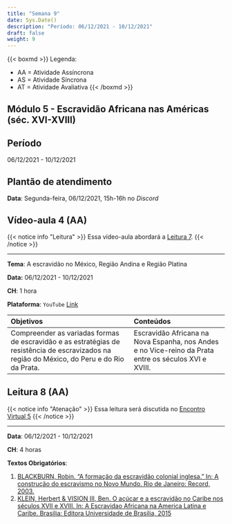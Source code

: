 ```yaml
---
title: "Semana 9"
date: Sys.Date()
description: "Período: 06/12/2021 - 10/12/2021"
draft: false
weight: 9
---
```


{{< boxmd >}}
Legenda: 
- AA = Atividade Assíncrona
- AS = Atividade Síncrona
- AT = Atividade Avaliativa
{{< /boxmd >}}

## Módulo 5 - Escravidão Africana nas Américas (séc. XVI-XVIII)

## Período

06/12/2021 - 10/12/2021

## Plantão de atendimento

**Data**: Segunda-feira, 06/12/2021, 15h-16h no *Discord*

## Vídeo-aula 4 (AA)

{{< notice info "Leitura" >}}
Essa vídeo-aula abordará a [Leitura 7](https://cclhm0057.netlify.app/semanal/sem8/#leitura-7-aa).
{{< /notice >}}

***

**Tema**: A escravidão no México, Região Andina e Região Platina

**Data:**  06/12/2021 - 10/12/2021

**CH**: 1 hora

**Plataforma**: `YouTube` [Link](https://youtu.be/lnyPIwc_KKo)

| Objetivos           | Conteúdos         |
|:--------------------|:------------------|
| Compreender as variadas formas de escravidão e as estratégias de resistência de escravizados na região do México, do Peru e do Rio da Prata. | Escravidão Africana na Nova Espanha, nos Andes e no Vice-reino da Prata entre os séculos XVI e XVIII. |


## Leitura 8 (AA)

{{< notice info "Atenação" >}}
Essa leitura será discutida no [Encontro Virtual 5](https://cclhm0057.netlify.app/semanal/sem10/#encontro-virtual-5-as)
{{< /notice >}}

***

**Data**: 06/12/2021 - 10/12/2021

**CH**: 4 horas

**Textos Obrigatórios**:

1. [BLACKBURN, Robin. “A formação da escravidão colonial inglesa.” In: A construção do escravismo no Novo Mundo. Rio de Janeiro: Record, 2003.](https://ericbrasiln.github.io/cclhm0057_ihl/textos/mod_5/blackburn.pdf)
2. [KLEIN, Herbert & VISION III, Ben. O açúcar e a escravidão no Caribe nos séculos XVII e XVIII. In: A Escravidao Africana na America Latina e Caribe. Brasilia: Editora Universidade de Brasilia, 2015]()
